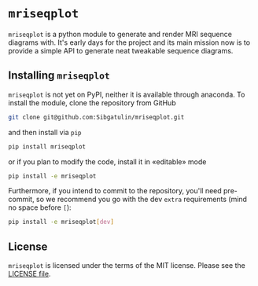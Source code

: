 # ``mriseqplot``

``mriseqplot`` is a python module to generate and render MRI sequence diagrams with.
It's early days for the project and its main mission now is to provide a simple API
to generate neat tweakable sequence diagrams.

## Installing ``mriseqplot``

``mriseqplot`` is not yet on PyPI, neither it is available through anaconda. To install the module, clone the repository from GitHub

```sh
git clone git@github.com:Sibgatulin/mriseqplot.git
```

and then install via ``pip``

```sh
pip install mriseqplot
```

or if you plan to modify the code, install it in «editable» mode

```sh
pip install -e mriseqplot
```
Furthermore, if you intend to commit to the repository, you'll need pre-commit, so we
recommend you go with the dev ``extra`` requirements (mind no space before ``[``):

```sh
pip install -e mriseqplot[dev]
```

## License

``mriseqplot`` is licensed under the terms of the MIT license.
Please see the [LICENSE file](https://github.com/Sibgatulin/mriseqplot/blob/master/LICENSE).
